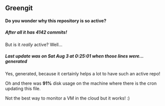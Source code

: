 ## Greengit

#### Do you wonder why this repository is so active?

##### After all it has 4142 commits!

But is it *really* active? Well...

##### Last update was on Sat Aug 3 at 0:25:01 when those lines were... generated

Yes, generated, because it certainly helps a lot to have such an active repo!

Oh and there was **91%** disk usage on the machine
where there is the cron updating this file.

Not the best way to monitor a VM in the cloud but it works! :)
